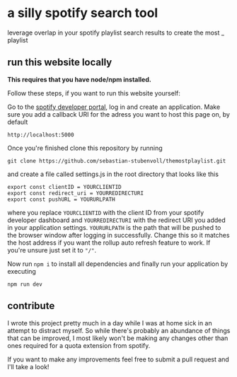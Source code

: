 # a silly spotify search tool

leverage overlap in your spotify playlist search results to create the most _
playlist

## run this website locally

**This requires that you have node/npm installed.**

Follow these steps, if you want to run this website yourself:

Go to the [spotify developer portal](https://developer.spotify.com/), log in and
create an application. Make sure you add a callback URI for the adress you want
to host this page on, by default  

    http://localhost:5000

Once you're finished clone this repository by running  

    git clone https://github.com/sebastian-stubenvoll/themostplaylist.git

and create a file called settings.js in the root directory that looks like this

    export const clientID = YOURCLIENTID
    export const redirect_uri = YOURREDIRECTURI
    export const pushURL = YOURURLPATH

where you replace `YOURCLIENTID` with the client ID from your spotify developer dashboard
and `YOURREDIRECTURI` with the redirect URI you added in your application settings.
`YOURURLPATH` is the path that will be pushed to the browser window after logging in
successfully. Change this so it matches the host address if you want the rollup auto
refresh feature to work. If you're unsure just set it to `"/"`.

Now run `npm i` to install all dependencies and finally run your application by executing

    npm run dev

## contribute

I wrote this project pretty much in a day while I was at home sick in an attempt to distract myself.
So while there's probably an abundance of things that can be improved, I most likely won't be
making any changes other than ones required for a quota extension from spotify.  

If you want to make any improvements feel free to submit a pull request and I'll
take a look!

